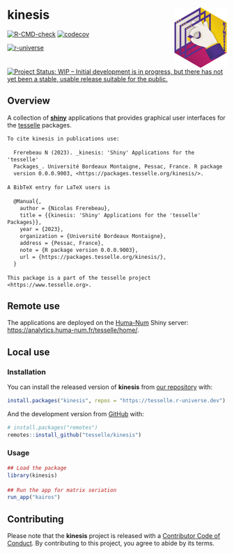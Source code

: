 
<!-- README.md is generated from README.Rmd. Please edit that file -->

# kinesis <img width=120px src="man/figures/logo.png" align="right" />

<!-- badges: start -->

[![R-CMD-check](https://github.com/tesselle/kinesis/workflows/R-CMD-check/badge.svg)](https://github.com/tesselle/kinesis/actions)
[![codecov](https://codecov.io/gh/tesselle/kinesis/branch/master/graph/badge.svg)](https://codecov.io/gh/tesselle/kinesis)

<a href="https://tesselle.r-universe.dev/kinesis"
class="pkgdown-devel"><img
src="https://tesselle.r-universe.dev/badges/kinesis"
alt="r-universe" /></a>

[![Project Status: WIP – Initial development is in progress, but there
has not yet been a stable, usable release suitable for the
public.](https://www.repostatus.org/badges/latest/wip.svg)](https://www.repostatus.org/#wip)
<!-- badges: end -->

## Overview

A collection of [**shiny**](https://shiny.rstudio.com) applications that
provides graphical user interfaces for the
[tesselle](https://www.tesselle.org) packages.

    To cite kinesis in publications use:

      Frerebeau N (2023). _kinesis: 'Shiny' Applications for the 'tesselle'
      Packages_. Université Bordeaux Montaigne, Pessac, France. R package
      version 0.0.0.9003, <https://packages.tesselle.org/kinesis/>.

    A BibTeX entry for LaTeX users is

      @Manual{,
        author = {Nicolas Frerebeau},
        title = {{kinesis: 'Shiny' Applications for the 'tesselle' Packages}},
        year = {2023},
        organization = {Université Bordeaux Montaigne},
        address = {Pessac, France},
        note = {R package version 0.0.0.9003},
        url = {https://packages.tesselle.org/kinesis/},
      }

    This package is a part of the tesselle project
    <https://www.tesselle.org>.

## Remote use

The applications are deployed on the [Huma-Num](https://www.huma-num.fr)
Shiny server: <https://analytics.huma-num.fr/tesselle/home/>.

## Local use

### Installation

You can install the released version of **kinesis** from [our
repository](https://tesselle.r-universe.dev) with:

``` r
install.packages("kinesis", repos = "https://tesselle.r-universe.dev")
```

And the development version from [GitHub](https://github.com/) with:

``` r
# install.packages("remotes")
remotes::install_github("tesselle/kinesis")
```

### Usage

``` r
## Load the package
library(kinesis)

## Run the app for matrix seriation
run_app("kairos")
```

## Contributing

Please note that the **kinesis** project is released with a [Contributor
Code of Conduct](https://www.tesselle.org/conduct.html). By contributing
to this project, you agree to abide by its terms.
